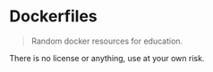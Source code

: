 # Dockerfiles

> Random docker resources for education.

There is no license or anything, use at your own risk.
